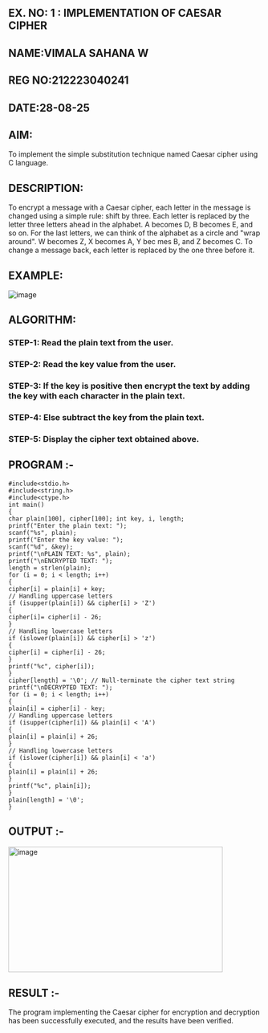 ## EX. NO: 1 : IMPLEMENTATION OF CAESAR CIPHER
## NAME:VIMALA SAHANA W 
## REG NO:212223040241
## DATE:28-08-25
## AIM:

To implement the simple substitution technique named Caesar cipher using C language.

## DESCRIPTION:

To encrypt a message with a Caesar cipher, each letter in the message is changed using a simple rule: shift by three. Each letter is replaced by the letter three letters ahead in the alphabet. A becomes D, B becomes E, and so on. For the last letters, we can think of the
alphabet as a circle and "wrap around". W becomes Z, X becomes A, Y bec mes B, and Z
becomes C. To change a message back, each letter is replaced by the one three before it.

## EXAMPLE:



![image](https://github.com/Hemamanigandan/CNS/assets/149653568/eb9c6c43-8c80-4cdd-b9d4-91705a311c79)


## ALGORITHM:

### STEP-1: Read the plain text from the user.
### STEP-2: Read the key value from the user.
### STEP-3: If the key is positive then encrypt the text by adding the key with each character in the plain text.
### STEP-4: Else subtract the key from the plain text.
### STEP-5: Display the cipher text obtained above.


## PROGRAM :-
```
#include<stdio.h> 
#include<string.h> 
#include<ctype.h>  
int main()  
{ 
char plain[100], cipher[100]; int key, i, length; 
printf("Enter the plain text: "); 
scanf("%s", plain);  
printf("Enter the key value: "); 
scanf("%d", &key);  
printf("\nPLAIN TEXT: %s", plain); 
printf("\nENCRYPTED TEXT: "); 
length = strlen(plain); 
for (i = 0; i < length; i++) 
{ 
cipher[i] = plain[i] + key; 
// Handling uppercase letters
if (isupper(plain[i]) && cipher[i] > 'Z') 
{ 
cipher[i]= cipher[i] - 26; 
} 
// Handling lowercase letters 
if (islower(plain[i]) && cipher[i] > 'z') 
{ 
cipher[i] = cipher[i] - 26; 
} 
printf("%c", cipher[i]); 
} 
cipher[length] = '\0'; // Null-terminate the cipher text string 
printf("\nDECRYPTED TEXT: "); 
for (i = 0; i < length; i++) 
{  
plain[i] = cipher[i] - key; 
// Handling uppercase letters
if (isupper(cipher[i]) && plain[i] < 'A') 
{ 
plain[i] = plain[i] + 26; 
} 
// Handling lowercase letters 
if (islower(cipher[i]) && plain[i] < 'a') 
{ 
plain[i] = plain[i] + 26; 
} 
printf("%c", plain[i]); 
} 
plain[length] = '\0'; 
}
```



## OUTPUT :-
<img width="427" height="250" alt="image" src="https://github.com/user-attachments/assets/42331a2c-b67e-4831-bec9-8e36367454bf" />

## RESULT :-
The program implementing the Caesar cipher for encryption and decryption has been successfully 
executed, and the results have been verified.

